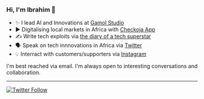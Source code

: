 ### Hi, I'm Ibrahim 👋
 
  * ✨ I lead AI and Innovations at [Gamol Studio](http://gamolstudio.com/)
  * ▶️ Digitalising local markets in Africa with [Checkoja App](https://play.google.com/store/apps/details?id=com.checkoja.checkojaapp)
  * ✍ Write tech exploits via [the diary of a tech superstar](https://ibrahimgbadegesin.blogspot.com/)
  * 🗣️ Speak on tech innnovations in Africa via [Twitter](https://twitter.com/Engrgit)
  * 💡 Interract with customers/supporters via [Instagram](https://www.instagram.com/engrgit/)

    

I'm best reached via email. I'm always open to interesting conversations and collaboration.

 
---
[![Twitter Follow](https://img.shields.io/twitter/follow/Engrgit?label=Follow&style=social)](https://twitter.com/Engrgit)

